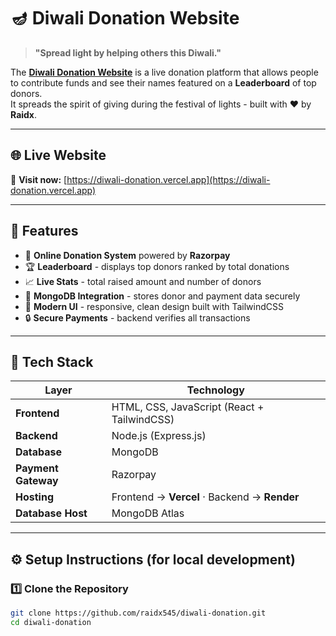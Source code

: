 # 🪔 Diwali Donation Website

> **"Spread light by helping others this Diwali."**

The **[Diwali Donation Website](https://diwali-donation.vercel.app)** is a live donation platform that allows people to contribute funds and see their names featured on a **Leaderboard** of top donors.  
It spreads the spirit of giving during the festival of lights - built with ❤️ by **Raidx**.

---

## 🌐 Live Website

🔗 **Visit now:** [https://diwali-donation.vercel.app](https://diwali-donation.vercel.app)

---

## 🌟 Features

- 💸 **Online Donation System** powered by **Razorpay**
- 🏆 **Leaderboard** - displays top donors ranked by total donations
- 📈 **Live Stats** - total raised amount and number of donors
- 🧱 **MongoDB Integration** - stores donor and payment data securely
- 🎨 **Modern UI** - responsive, clean design built with TailwindCSS
- 🔒 **Secure Payments** - backend verifies all transactions

---

## 🧰 Tech Stack

| Layer | Technology |
|--------|-------------|
| **Frontend** | HTML, CSS, JavaScript (React + TailwindCSS) |
| **Backend** | Node.js (Express.js) |
| **Database** | MongoDB |
| **Payment Gateway** | Razorpay |
| **Hosting** | Frontend → **Vercel** · Backend → **Render** |
| **Database Host** | MongoDB Atlas |

---

## ⚙️ Setup Instructions (for local development)

### 1️⃣ Clone the Repository
```bash
git clone https://github.com/raidx545/diwali-donation.git
cd diwali-donation
